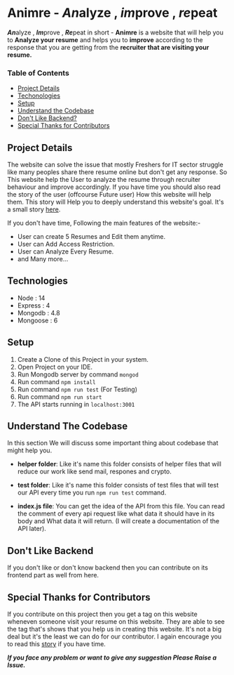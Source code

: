 # Animre - *An*alyze , *im*prove , *re*peat

***An***alyze , ***Im***prove , ***Re***peat in short - **Animre** is a website that will help you to **Analyze your resume** and helps you to **improve** according to the response that you are getting from the **recruiter that are visiting your resume.**

### Table of Contents

- [Project Details](https://github.com/Harshchourasiya/Resume_backend/edit/main/Readme.md#project-details)
- [Techonologies](https://github.com/Harshchourasiya/Resume_backend/edit/main/Readme.md#technologies)
- [Setup](https://github.com/Harshchourasiya/Resume_backend/edit/main/Readme.md#setup)
- [Understand the Codebase](https://github.com/Harshchourasiya/Resume_backend/edit/main/Readme.md#understand-the-codebase)
- [Don't Like Backend?](https://github.com/Harshchourasiya/Resume_backend/edit/main/Readme.md#dont-like-backend)
- [Special Thanks for Contributors](https://github.com/Harshchourasiya/Resume_backend/edit/main/Readme.md#special-thanks-for-contributors)

## Project Details

The website can solve the issue that mostly Freshers for IT sector struggle like many peoples share there resume online but don't get any response. So This website help the User to analyze the resume through recruiter behaviour and improve accordingly.
If you have time you should also read the story of the user (offcourse Future user) How this website will help them. This story will Help you to deeply understand this website's goal. It's a small story [here](story.md).

If you don't have time, Following the main features of the website:-

- User can create 5 Resumes and Edit them anytime.
- User can Add Access Restriction.
- User can Analyze Every Resume.
- and Many more...

## Technologies

- Node : 14 
- Express : 4
- Mongodb : 4.8
- Mongoose : 6

## Setup

1. Create a Clone of this Project in your system.
2. Open Project on your IDE.
3. Run Mongodb server by command ```mongod```
4. Run command ```npm install```
5. Run command ```npm run test``` (For Testing)
6. Run command ```npm run start```
7. The API starts running in ```localhost:3001``` 


## Understand The Codebase

In this section We will discuss some important thing about codebase that might help you.

- **helper folder**: Like it's name this folder consists of helper files that will reduce our work like send mail, respones and crypto.

- **test folder**: Like it's name this folder consists of test files that will test our API every time you run ```npm run test``` command.

- **index.js file**: You can get the idea of the API from this file. You can read the comment of every api request like what data it should have in its body and What data it will return. (I will create a documentation of the API later).


## Don't Like Backend

If you don't like or don't know backend then you can contribute on its frontend part as well from here.

## Special Thanks for Contributors

If you contribute on this project then you get a tag on this website wheneven someone visit your resume on this website. They are able to see the tag that's shows that you help us in creating this website. It's not a big deal but it's the least we can do for our contributor. I again encourage you to read this [story](story.md) if you have time.

***If you face any problem or want to give any suggestion Please Raise a Issue.***

